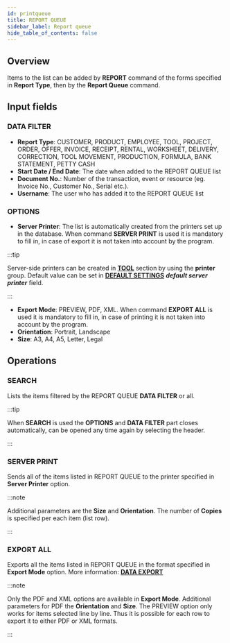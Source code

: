 ```yaml
---
id: printqueue
title: REPORT QUEUE
sidebar_label: Report queue
hide_table_of_contents: false
---
```


## Overview

Items to the list can be added by **REPORT** command of the forms specified in **Report Type**, then by the **Report Queue** command.

## Input fields

### DATA FILTER
- **Report Type**: CUSTOMER, PRODUCT, EMPLOYEE, TOOL, PROJECT, ORDER, OFFER, INVOICE, RECEIPT, RENTAL,
WORKSHEET, DELIVERY, CORRECTION, TOOL MOVEMENT, PRODUCTION, FORMULA, BANK STATEMENT, PETTY CASH
- **Start Date / End Date**: The date when added to the REPORT QUEUE list
- **Document No.**: Number of the transaction, event or resource (eg. Invoice No., Customer No., Serial etc.).
- **Username**: The user who has added it to the REPORT QUEUE list

### OPTIONS
- **Server Printer**: The list is automatically created from the printers set up in the database. When command **SERVER PRINT** is used it is mandatory to fill in, in case of export it is not taken into account by the program.

:::tip

Server-side printers can be created in [**TOOL**](tool#group) section by using the **printer** group. Default value can be set in [**DEFAULT SETTINGS**](setting#default-server-printer) ***default server printer*** field.

:::

- **Export Mode**: PREVIEW, PDF, XML. When command **EXPORT ALL** is used it is mandatory to fill in, in case of printing it is not taken into account by the program.
- **Orientation**: Portrait, Landscape
- **Size**: A3, A4, A5, Letter, Legal

## Operations

### SEARCH
Lists the items filtered by the REPORT QUEUE **DATA FILTER** or all.

:::tip

When **SEARCH** is used the **OPTIONS** and **DATA FILTER** part closes automatically, can be opened any time again by selecting the header.

:::

### SERVER PRINT
Sends all of the items listed in REPORT QUEUE to the printer specified in **Server Printer** option.

:::note

Additional parameters are the **Size** and **Orientation**. The number of **Copies** is specified per each item (list row).

:::

### EXPORT ALL
Exports all the items listed in REPORT QUEUE in the format specified in **Export Mode** option. More information: [**DATA EXPORT**](export)

:::note

Only the PDF and XML options are available in **Export Mode**. Additional parameters for PDF the **Orientation** and **Size**. The PREVIEW option only works for items selected line by line. Thus it is possible for each row to export it to either PDF or XML formats.

:::
